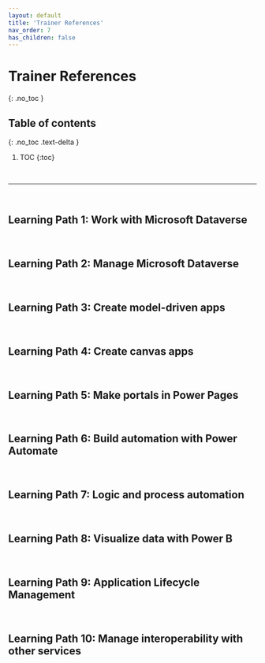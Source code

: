 ```yaml
---
layout: default
title: 'Trainer References'
nav_order: 7
has_children: false
---
```


# Trainer References
{: .no_toc }


## Table of contents
{: .no_toc .text-delta }

1. TOC
{:toc}

<br/>

---

<br/>

## Learning Path 1: Work with Microsoft Dataverse


<!-- 
| Lessons | Notes |
| --- | --- |
-->
 


<br/>

## Learning Path 2: Manage Microsoft Dataverse


<!-- 
| Lessons | Notes |
| --- | --- |
-->


<br/>

## Learning Path 3: Create model-driven apps

<!-- 
| Lessons | Notes |
| --- | --- |
-->

<br/>


## Learning Path 4: Create canvas apps


<!-- 
| Lessons | Notes |
| --- | --- |
-->





<br/>

## Learning Path 5: Make portals in Power Pages

<!-- 
| Lessons | Notes |
| --- | --- |
-->




<br/>

## Learning Path 6: Build automation with Power Automate

<!-- 
| Lessons | Notes |
| --- | --- |
-->



<br/>

## Learning Path 7: Logic and process automation

<!-- 
| Lessons | Notes |
| --- | --- |
-->


<br/>

## Learning Path 8: Visualize data with Power B

<!-- 
| Lessons | Notes |
| --- | --- |
-->



<br/>

## Learning Path 9: Application Lifecycle Management


<!-- 
| Lessons | Notes |
| --- | --- |
-->



<br/>

## Learning Path 10: Manage interoperability with other services

<!-- 
| Lessons | Notes |
| --- | --- |
-->



<br/>

